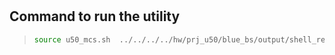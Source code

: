 #

Command to run the utility
-----------------------------
>
>```bash
> source u50_mcs.sh  ../../../../hw/prj_u50/blue_bs/output/shell_region_wrapper.bit ../../../../hw/prj_u50/blue_bs/output/shell_region_wrapper.mcs
>
